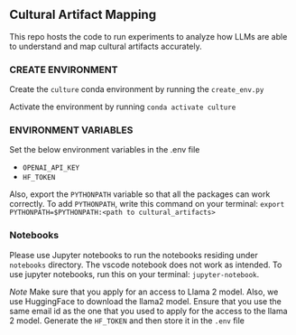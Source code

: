## Cultural Artifact Mapping

This repo hosts the code to run experiments to analyze how LLMs are able to understand and map cultural artifacts accurately.


### CREATE ENVIRONMENT
Create the `culture` conda environment by running the `create_env.py`

Activate the environment by running `conda activate culture`


### ENVIRONMENT VARIABLES
Set the below environment variables in the .env file

* `OPENAI_API_KEY`
* `HF_TOKEN`

Also, export the `PYTHONPATH` variable so that all the packages can work correctly. To add `PYTHONPATH`, write this command on your terminal: `export PYTHONPATH=$PYTHONPATH:<path to cultural_artifacts>`

### Notebooks
Please use Jupyter notebooks to run the notebooks residing under `notebooks` directory. The vscode notebook does not work as intended.
To use jupyter notebooks, run this on your terminal: `jupyter-notebook`.

*Note*
Make sure that you apply for an access to Llama 2 model. Also, we use HuggingFace to download the llama2 model. Ensure that you use the same email id as the one that you used to apply for the access to the llama 2 model. Generate the `HF_TOKEN` and then store it in the `.env` file